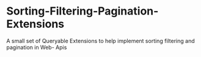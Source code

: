 # Sorting-Filtering-Pagination-Extensions
A small set of Queryable Extensions to help implement sorting filtering and pagination in Web- Apis
